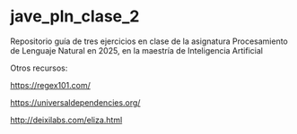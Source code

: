 # jave_pln_clase_2
Repositorio guía de tres ejercicios en clase de la asignatura Procesamiento de Lenguaje Natural en 2025, en la maestría de Inteligencia Artificial

Otros recursos:

https://regex101.com/

https://universaldependencies.org/

http://deixilabs.com/eliza.html
